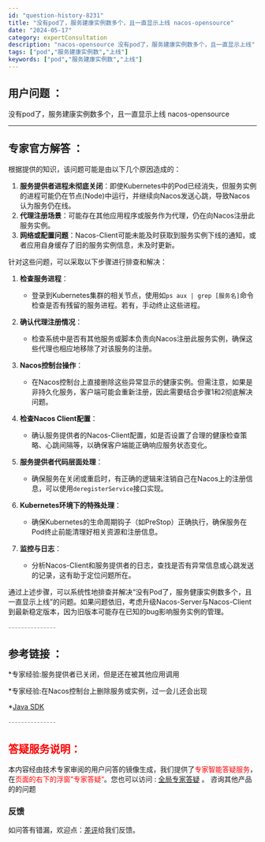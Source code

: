 ```yaml
---
id: "question-history-8231"
title: "没有pod了，服务建康实例数多个，且一直显示上线 nacos-opensource"
date: "2024-05-17"
category: expertConsultation
description: "nacos-opensource 没有pod了，服务建康实例数多个，且一直显示上线"
tags: ["pod","服务建康实例数","上线"]
keywords: ["pod","服务建康实例数","上线"]
---
```


## 用户问题 ： 
 没有pod了，服务建康实例数多个，且一直显示上线 nacos-opensource 

---------------
## 专家官方解答 ：

根据提供的知识，该问题可能是由以下几个原因造成的：

1. **服务提供者进程未彻底关闭**：即使Kubernetes中的Pod已经消失，但服务实例的进程可能仍在节点(Node)中运行，并继续向Nacos发送心跳，导致Nacos认为服务仍在线。
2. **代理注册场景**：可能存在其他应用程序或服务作为代理，仍在向Nacos注册此服务实例。
3. **网络或配置问题**：Nacos-Client可能未能及时获取到服务实例下线的通知，或者应用自身缓存了旧的服务实例信息，未及时更新。

针对这些问题，可以采取以下步骤进行排查和解决：

1. **检查服务进程**：
   - 登录到Kubernetes集群的相关节点，使用如`ps aux | grep [服务名]`命令检查是否有残留的服务进程。若有，手动终止这些进程。
   
2. **确认代理注册情况**：
   - 检查系统中是否有其他服务或脚本负责向Nacos注册此服务实例，确保这些代理也相应地移除了对该服务的注册。

3. **Nacos控制台操作**：
   - 在Nacos控制台上直接删除这些异常显示的健康实例。但需注意，如果是非持久化服务，客户端可能会重新注册，因此需要结合步骤1和2彻底解决问题。

4. **检查Nacos Client配置**：
   - 确认服务提供者的Nacos-Client配置，如是否设置了合理的健康检查策略、心跳间隔等，以确保客户端能正确响应服务状态变化。

5. **服务提供者代码层面处理**：
   - 确保服务在关闭或重启时，有正确的逻辑来注销自己在Nacos上的注册信息，可以使用`deregisterService`接口实现。

6. **Kubernetes环境下的特殊处理**：
   - 确保Kubernetes的生命周期钩子（如PreStop）正确执行，确保服务在Pod终止前能清理好相关资源和注册信息。

7. **监控与日志**：
   - 分析Nacos-Client和服务提供者的日志，查找是否有异常信息或心跳发送的记录，这有助于定位问题所在。

通过上述步骤，可以系统性地排查并解决“没有Pod了，服务健康实例数多个，且一直显示上线”的问题。如果问题依旧，考虑升级Nacos-Server与Nacos-Client到最新稳定版本，因为旧版本可能存在已知的bug影响服务实例的管理。


<font color="#949494">---------------</font> 


## 参考链接 ：

*专家经验:服务提供者已关闭，但是还在被其他应用调用 
 
 *专家经验:在Nacos控制台上删除服务或实例，过一会儿还会出现 
 
 *[Java SDK](https://nacos.io/docs/latest/guide/user/sdk)


 <font color="#949494">---------------</font> 
 


## <font color="#FF0000">答疑服务说明：</font> 

本内容经由技术专家审阅的用户问答的镜像生成，我们提供了<font color="#FF0000">专家智能答疑服务</font>，在<font color="#FF0000">页面的右下的浮窗”专家答疑“</font>。您也可以访问 : [全局专家答疑](https://opensource.alibaba.com/chatBot) 。 咨询其他产品的的问题

### 反馈
如问答有错漏，欢迎点：[差评](https://ai.nacos.io/user/feedbackByEnhancerGradePOJOID?enhancerGradePOJOId=13583)给我们反馈。
